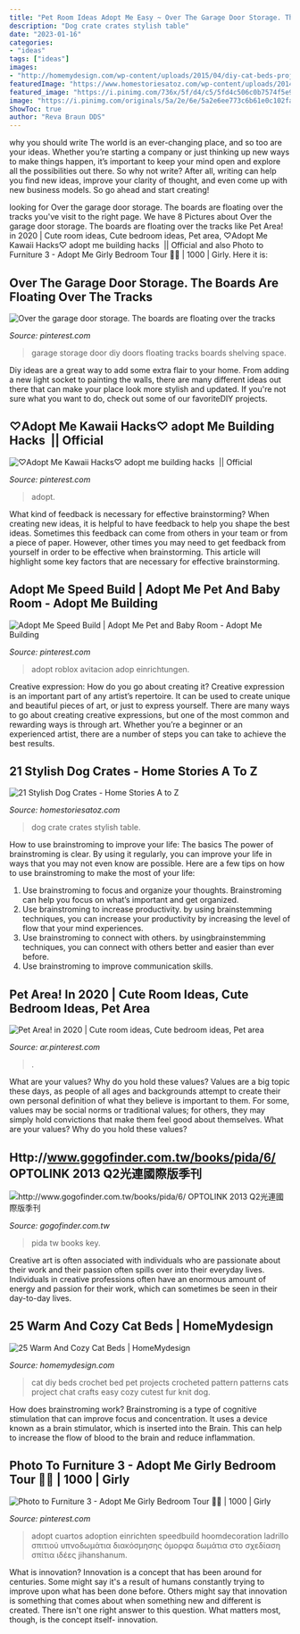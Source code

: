 ```yaml
---
title: "Pet Room Ideas Adopt Me Easy ~ Over The Garage Door Storage. The Boards Are Floating Over The Tracks"
description: "Dog crate crates stylish table"
date: "2023-01-16"
categories:
- "ideas"
tags: ["ideas"]
images:
- "http://homemydesign.com/wp-content/uploads/2015/04/diy-cat-beds-project.jpg"
featuredImage: "https://www.homestoriesatoz.com/wp-content/uploads/2014/02/dog-crate-coffee-table.jpg"
featured_image: "https://i.pinimg.com/736x/5f/d4/c5/5fd4c506c0b7574f5e9513cea6471286.jpg"
image: "https://i.pinimg.com/originals/5a/2e/6e/5a2e6ee773c6b61e0c102fa6fa7ac9d2.jpg"
ShowToc: true
author: "Reva Braun DDS"
---
```



why you should write
The world is an ever-changing place, and so too are your ideas. Whether you’re starting a company or just thinking up new ways to make things happen, it’s important to keep your mind open and explore all the possibilities out there. So why not write? After all, writing can help you find new ideas, improve your clarity of thought, and even come up with new business models. So go ahead and start creating!

	

		
looking for Over the garage door storage. The boards are floating over the tracks you've visit to the right page. We have 8 Pictures about Over the garage door storage. The boards are floating over the tracks like Pet Area! in 2020 | Cute room ideas, Cute bedroom ideas, Pet area, ♡Adopt Me Kawaii Hacks♡ ︎adopt me building hacks ︎ || Official and also Photo to Furniture 3 - Adopt Me Girly Bedroom Tour 🦄🎀 | 1000 | Girly. Here it is:
		
    
## Over The Garage Door Storage. The Boards Are Floating Over The Tracks

<img loading=lazy src="https://i.pinimg.com/originals/5a/2e/6e/5a2e6ee773c6b61e0c102fa6fa7ac9d2.jpg" onerror="this.onerror=null;this.src='https://tse4.mm.bing.net/th?id=OIP.BTWhFg1FT_vJU0Q1wW6u3QHaJ4&amp;pid=15.1';" alt="Over the garage door storage. The boards are floating over the tracks">

_Source: pinterest.com_

>garage storage door diy doors floating tracks boards shelving space. 

	

Diy ideas are a great way to add some extra flair to your home. From adding a new light socket to painting the walls, there are many different ideas out there that can make your place look more stylish and updated. If you're not sure what you want to do, check out some of our favoriteDIY projects.

    
## ♡Adopt Me Kawaii Hacks♡ ︎adopt Me Building Hacks ︎ || Official

<img loading=lazy src="https://i.pinimg.com/736x/5f/d4/c5/5fd4c506c0b7574f5e9513cea6471286.jpg" onerror="this.onerror=null;this.src='https://tse2.mm.bing.net/th?id=OIP.P522HZPloVQJ1qY5KujhHAHaFj&amp;pid=15.1';" alt="♡Adopt Me Kawaii Hacks♡ ︎adopt me building hacks ︎ || Official">

_Source: pinterest.com_

>adopt. 

	

What kind of feedback is necessary for effective brainstorming?
When creating new ideas, it is helpful to have feedback to help you shape the best ideas. Sometimes this feedback can come from others in your team or from a piece of paper. However, other times you may need to get feedback from yourself in order to be effective when brainstorming. This article will highlight some key factors that are necessary for effective brainstorming.

    
## Adopt Me Speed Build | Adopt Me Pet And Baby Room - Adopt Me Building

<img loading=lazy src="https://i.pinimg.com/736x/3a/29/aa/3a29aa1d284e8ec0d61d49ece2fb3422.jpg" onerror="this.onerror=null;this.src='https://tse1.mm.bing.net/th?id=OIP.iu_uY5hR2GdX8vq8g5nIaQHaFj&amp;pid=15.1';" alt="Adopt Me Speed Build | Adopt Me Pet and Baby Room - Adopt Me Building">

_Source: pinterest.com_

>adopt roblox avitacion adop einrichtungen. 

	

Creative expression: How do you go about creating it?
Creative expression is an important part of any artist’s repertoire. It can be used to create unique and beautiful pieces of art, or just to express yourself. There are many ways to go about creating creative expressions, but one of the most common and rewarding ways is through art. Whether you’re a beginner or an experienced artist, there are a number of steps you can take to achieve the best results.

    
## 21 Stylish Dog Crates - Home Stories A To Z

<img loading=lazy src="https://www.homestoriesatoz.com/wp-content/uploads/2014/02/dog-crate-coffee-table.jpg" onerror="this.onerror=null;this.src='https://tse1.mm.bing.net/th?id=OIP.3qDUpMyX05_GhpZ_uzVZGgHaFj&amp;pid=15.1';" alt="21 Stylish Dog Crates - Home Stories A to Z">

_Source: homestoriesatoz.com_

>dog crate crates stylish table. 

	

How to use brainstroming to improve your life: The basics
The power of brainstroming is clear. By using it regularly, you can improve your life in ways that you may not even know are possible. Here are a few tips on how to use brainstroming to make the most of your life: 
1. Use brainstroming to focus and organize your thoughts. Brainstroming can help you focus on what’s important and get organized. 
2. Use brainstroming to increase productivity. by using brainstemming techniques, you can increase your productivity by increasing the level of flow that your mind experiences. 
3. Use brainstroming to connect with others. by usingbrainstemming techniques, you can connect with others better and easier than ever before. 
4. Use brainstroming to improve communication skills.

    
## Pet Area! In 2020 | Cute Room Ideas, Cute Bedroom Ideas, Pet Area

<img loading=lazy src="https://i.pinimg.com/736x/69/29/51/69295153dfb1a3e095a9ed6fb89dbc47.jpg" onerror="this.onerror=null;this.src='https://tse2.mm.bing.net/th?id=OIP.Ub8_g5_T64W-fJONiJMszAHaFj&amp;pid=15.1';" alt="Pet Area! in 2020 | Cute room ideas, Cute bedroom ideas, Pet area">

_Source: ar.pinterest.com_

>. 

	

What are your values? Why do you hold these values?
Values are a big topic these days, as people of all ages and backgrounds attempt to create their own personal definition of what they believe is important to them. For some, values may be social norms or traditional values; for others, they may simply hold convictions that make them feel good about themselves. What are your values? Why do you hold these values?

    
## Http://www.gogofinder.com.tw/books/pida/6/ OPTOLINK 2013 Q2光連國際版季刊

<img loading=lazy src="http://www.gogofinder.com.tw/books/pida/6/s/1372218172irmj7ADf.jpg" onerror="this.onerror=null;this.src='https://tse4.mm.bing.net/th?id=OIP.z7-EeeQ_J0bsWZInD5bBvQHaKf&amp;pid=15.1';" alt="http://www.gogofinder.com.tw/books/pida/6/ OPTOLINK 2013 Q2光連國際版季刊">

_Source: gogofinder.com.tw_

>pida tw books key. 

	

Creative art is often associated with individuals who are passionate about their work and their passion often spills over into their everyday lives. Individuals in creative professions often have an enormous amount of energy and passion for their work, which can sometimes be seen in their day-to-day lives.

    
## 25 Warm And Cozy Cat Beds | HomeMydesign

<img loading=lazy src="http://homemydesign.com/wp-content/uploads/2015/04/diy-cat-beds-project.jpg" onerror="this.onerror=null;this.src='https://tse4.mm.bing.net/th?id=OIP.wxWfrD5auwesE6UoJZWiJwHaJ6&amp;pid=15.1';" alt="25 Warm And Cozy Cat Beds | HomeMydesign">

_Source: homemydesign.com_

>cat diy beds crochet bed pet projects crocheted pattern patterns cats project chat crafts easy cozy cutest fur knit dog. 

	

How does brainstroming work?
Brainstroming is a type of cognitive stimulation that can improve focus and concentration. It uses a device known as a brain stimulator, which is inserted into the Brain. This can help to increase the flow of blood to the brain and reduce inflammation.

    
## Photo To Furniture 3 - Adopt Me Girly Bedroom Tour 🦄🎀 | 1000 | Girly

<img loading=lazy src="https://i.pinimg.com/736x/3f/8e/28/3f8e28f2c7f30ff600a43da4276283b4.jpg" onerror="this.onerror=null;this.src='https://tse4.mm.bing.net/th?id=OIP.2O-k0VJD4RU4OKA-D_xpygHaFj&amp;pid=15.1';" alt="Photo to Furniture 3 - Adopt Me Girly Bedroom Tour 🦄🎀 | 1000 | Girly">

_Source: pinterest.com_

>adopt cuartos adoption einrichten speedbuild hoomdecoration ladrillo σπιτιού υπνοδωμάτια διακόσμησης όμορφα δωμάτια στο σχεδίαση σπίτια ιδέες jihanshanum. 

	

What is innovation?
Innovation is a concept that has been around for centuries. Some might say it's a result of humans constantly trying to improve upon what has been done before. Others might say that innovation is something that comes about when something new and different is created. There isn't one right answer to this question. What matters most, though, is the concept itself- innovation.

